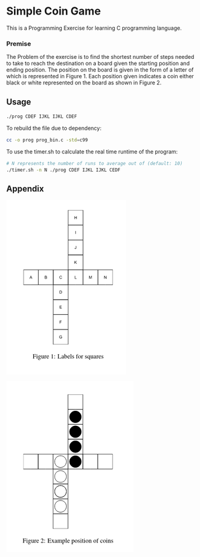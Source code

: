 # Simple Coin Game

This is a Programming Exercise for learning C programming language.

### Premise

The Problem of the exercise is to find the shortest number of steps needed to take to reach the destination on a board given the starting position and ending position.
The position on the board is given in the form of a letter of which is represented in Figure 1.
Each position given indicates a coin either black or white represented on the board as shown in Figure 2.

Usage
---

```bash
./prog CDEF IJKL IJKL CDEF
```

To rebuild the file due to dependency:

```bash
cc -o prog prog_bin.c -std=c99
```

To use the timer.sh to calculate the real time runtime of the program:

```bash
# N represents the number of runs to average out of (default: 10)
./timer.sh -n N ./prog CDEF IJKL IJKL CEDF
```

Appendix
---

![Figure 1](./img/fig1.png)

![Figure 2](./img/fig2.png)
